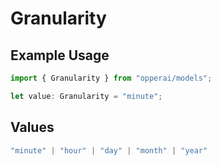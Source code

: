 # Granularity

## Example Usage

```typescript
import { Granularity } from "opperai/models";

let value: Granularity = "minute";
```

## Values

```typescript
"minute" | "hour" | "day" | "month" | "year"
```